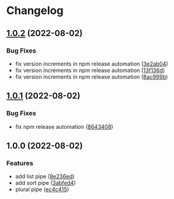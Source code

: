 # Changelog

## [1.0.2](https://github.com/haiilo/ngx-intl/compare/v1.0.1...v1.0.2) (2022-08-02)


### Bug Fixes

* fix version increments in npm release automation ([3e2ab04](https://github.com/haiilo/ngx-intl/commit/3e2ab0437537407d30e26a72b1c24db4a9e1c84e))
* fix version increments in npm release automation ([13f136d](https://github.com/haiilo/ngx-intl/commit/13f136d31ef50410ae9e23bf1195fc60288e5ff4))
* fix version increments in npm release automation ([8ac999b](https://github.com/haiilo/ngx-intl/commit/8ac999b27cc21e95c44fac8da6d4c0cc31bac417))

## [1.0.1](https://github.com/haiilo/ngx-intl/compare/v1.0.0...v1.0.1) (2022-08-02)


### Bug Fixes

* fix npm release automation ([8643408](https://github.com/haiilo/ngx-intl/commit/8643408b9499107ff402f3d4c0560107982f3e35))

## 1.0.0 (2022-08-02)


### Features

* add list pipe ([8e236ed](https://github.com/haiilo/ngx-intl/commit/8e236edb316b592efc862db8b5b2763dd76d64a8))
* add sort pipe ([3abfed4](https://github.com/haiilo/ngx-intl/commit/3abfed460f95428a608c4cd484adf4b0570bccef))
* plural pipe ([ec4c415](https://github.com/haiilo/ngx-intl/commit/ec4c4150900dc493f3f9318279ed424265950fc8))
